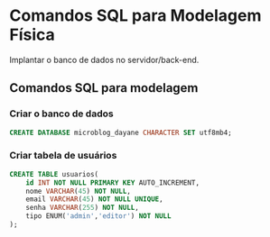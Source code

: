 # Comandos SQL para Modelagem Física

Implantar o banco de dados no servidor/back-end.

## Comandos SQL para modelagem

### Criar o banco de dados

```sql
CREATE DATABASE microblog_dayane CHARACTER SET utf8mb4;
```

### Criar tabela de usuários

```sql
CREATE TABLE usuarios(
    id INT NOT NULL PRIMARY KEY AUTO_INCREMENT,
    nome VARCHAR(45) NOT NULL,
    email VARCHAR(45) NOT NULL UNIQUE,
    senha VARCHAR(255) NOT NULL,
    tipo ENUM('admin','editor') NOT NULL
);    
```
